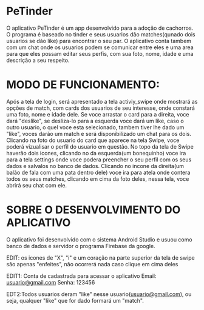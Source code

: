 # PeTinder

O aplicativo PeTinder é um app desenvolvido para a adoção de cachorros. O programa é baseado no tinder e seus usuarios dão matches(qunado dois usuarios se dão like) para encontrar o seu par. O aplicativo conta tambem com um chat onde os usuarios podem se comunicar entre eles e uma area para que eles possam editar seus perfis, com sua foto, nome, idade e uma descrição a seu respeito.


# MODO DE FUNCIONAMENTO:

Após a tela de login, será apresentado a tela activiy_swipe onde mostrará as opções de match, com cards dos usuarios de seu interesse, onde constará uma foto, nome e idade dele. Se voce arrastar o card para a direita, voce dará "deslike", se desliza-lo para a esquerda voce dará um like, caso o outro usuario, o quel voce esta selecionado, tambem tiver lhe dado um "like", voces darão um match e será disponibilizado um chat para os dois. Clicando na foto do usuario do card que aparece na tela Swipe, voce poderá vizualisar o perfil do usuario em questão.
No topo da tela de Swipe haverão dois icones, clicando no da esquerda(um bonequinho) voce ira para a tela settings onde voce podera preencher o seu perfil com os seus dados e salvalos no banco de dados. Clicando no incone da direita(um balão de fala com uma pata dentro dele) voce ira para atela onde contera todos os seus matches, clicando em cima da foto deles, nessa tela, voce abrirá seu chat com ele.


# SOBRE O DESENVOLVIMENTO DO APLICATIVO

O aplicativo foi desenvolvido com o sistema Android Studio e usuou como banco de dados e servidor o programa Firebase da google.



EDIT: os icones de "X", "i" e um coração na parte superior da tela de swipe são apenas "enfeites", não ocorrerá nada caso clique em cima deles

EDIT1: Conta de cadastrada para acessar o aplicativo 
Email: usuario@gmail.com
Senha: 123456

EDT2:Todos usuarios deram "like" nesse usuario(usuario@gmail.com), ou seja, qualquer "like" que for dado formará um "match".
